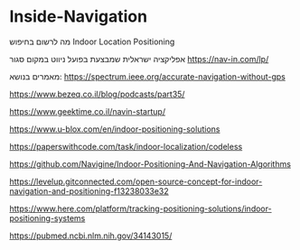 # Inside-Navigation

מה לרשום בחיפוש
Indoor Location Positioning

אפליקציה ישראלית שמבצעת בפועל ניווט במקום סגור
https://nav-in.com/lp/


מאמרים בנושא:
https://spectrum.ieee.org/accurate-navigation-without-gps

https://www.bezeq.co.il/blog/podcasts/part35/

https://www.geektime.co.il/navin-startup/

https://www.u-blox.com/en/indoor-positioning-solutions

https://paperswithcode.com/task/indoor-localization/codeless

https://github.com/Navigine/Indoor-Positioning-And-Navigation-Algorithms

https://levelup.gitconnected.com/open-source-concept-for-indoor-navigation-and-positioning-f13238033e32

https://www.here.com/platform/tracking-positioning-solutions/indoor-positioning-systems

https://pubmed.ncbi.nlm.nih.gov/34143015/